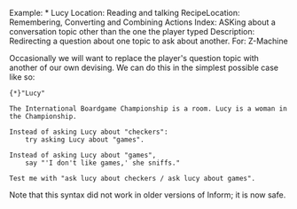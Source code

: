 Example: * Lucy
Location: Reading and talking
RecipeLocation: Remembering, Converting and Combining Actions
Index: ASKing about a conversation topic other than the one the player typed
Description: Redirecting a question about one topic to ask about another.
For: Z-Machine

  
Occasionally we will want to replace the player's question topic with another of our own devising. We can do this in the simplest possible case like so:

  

``` inform7
{*}"Lucy"

The International Boardgame Championship is a room. Lucy is a woman in the Championship.

Instead of asking Lucy about "checkers":
	try asking Lucy about "games".

Instead of asking Lucy about "games",
	say "'I don't like games,' she sniffs."

Test me with "ask lucy about checkers / ask lucy about games".
```

  
Note that this syntax did not work in older versions of Inform; it is now safe.

